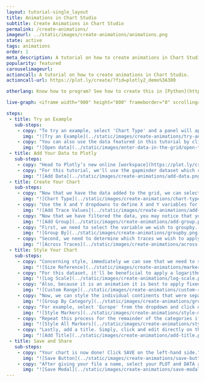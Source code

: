 ```yaml
---
layout: tutorial-single_layout
title: Animations in Chart Studio
subtitle: Create Animations in Chart Studio
permalink: /create-animations/
imageurl: ../static/images/create-animations/animations.png
state: active
tags: animations
order: 1
meta_description: A tutorial on how to create animations in Chart Studio.
popularity: featured
carouselimageurl:
actioncall: A tutorial on how to create animations in Chart Studio.
actioncall-url: https://plot.ly/create/?fid=plotly2_demo%3A380

otherlang: Know how to program? See how to create this in [Python](https://plot.ly/python/#animations) or [R](https://plot.ly/r/#animations).

live-graph: <iframe width="900" height="800" frameborder="0" scrolling="no" src="//plot.ly/~plotly2_demo/381.embed"></iframe>

steps:
 - title: Try an Example
   sub-steps:
    - copy: "To try an example, select 'Chart Type' and a panel will appear with chart type options. Once you locate the animation icon under the 'FINANCE'column, you can check out an example before adding your own data by clicking the little graph icon that will show what a sample chart looks like after adding data and playing with the style. You'll also see what labels and style attributes were selected for this specific chart, as well as the end result."
      img: "![Try an Example](../static/images/create-animations/try-an-example.png)"
    - copy: "You can also use the data featured in this tutorial by clicking on 'Open This Data in Plotly' on the left-hand side. It'll open in your workspace."
      img: "![Open data](../static/images/enter-data-in-the-grid/open-this-data.png)"
 - title: Add Your Data to Plotly
   sub-steps:
    - copy: "Head to Plotly’s new online [workspace](https://plot.ly/create) and add your data. You have the option of typing directly in the grid, uploading your file, or entering a URL of an online dataset. Plotly accepts .xls, .xlsx, or .csv files. For more information on how to enter your data, see [this](http://help.plot.ly/add-data-to-the-plotly-grid/) tutorial."
    - copy: "For this tutorial, we'll use the gapminder dataset which can be found [here](https://raw.githubusercontent.com/plotly/datasets/master/gapminderDataFiveYear.csv). Simply, copy the URL from Github. Now, returning to the workspace select 'IMPORT' and then 'By URL'. Here, you just paste the URL from Github."
      img: "![Add Data](../static/images/create-animations/add-data.png)"
 - title: Create Your Chart
   sub-steps:
    - copy: "Now that we have the data added to the grid, we can select our chart type. Select GRAPH on the left-hand side, then 'Create'. Click 'Chart Type', then choose 'Animation' in the 'FINANCE' column."
      img: "![Chart Type](../static/images/create-animations/chart-type.png)"
    - copy: "Use the X and Y dropdowns to define X and Y variables for the chart. For this example, select the ‘gdpPerCap’ to display life expectancy data on the x axis and select ‘lifeExp’ to display population data on the Y axis. Next, select a column to animate by. For this example, selecting ‘year’ from the ‘Animate By’ dropdown will create and animation that displays how the relationship between life expectancy and GDP Per Captia has varied over time. To further the visualization, you can size points relative to data and display additional information on hover. For this example, select ‘population’ to size points based off of the population of each country. In addition, select ‘country’ in the ‘Hover Text’ dropdown to display the name of the country for each point on hover."
      img: "![Add Trace Values](../static/images/create-animations/add-trace-values.png)"
    - copy: "Now that we have filtered the data, you may notice that you have multiple traces - as we do in this dataset - that you wish to define. Here, we can utilize the group function. To do so, select 'group' under the 'Graph' tab and then click the '+ group' button situated at the top."
      img: "![Add Group](../static/images/create-animations/add-group.png)"
    - copy: "First, we need to select the variable we wish to groupby. In this tutorial, we will select continents by using the dropwdown in the grouping panel."
      img: "![Group By](../static/images/create-animations/groupby.png)"
    - copy: "Second, we need to determine which traces we wish to apply the grouping across. Here, our Y value, gdpPercap, is selected by default. Notice that the groups are automatically colored according to Plotly's default color array - we will discuss how to alter these in the next section."
      img: "![Across Traces](../static/images/create-animations/across-traces.png)"
 - title: Style Your Chart
   sub-steps:
    - copy: "Concerning style, immediately we can see that we need to set better sizing for our markers. Here, navigate to 'Traces' under the 'Style' tab and set 'Maximum Marker Size' to 10."
      img: "![Size Reference](../static/images/create-animations/marker-sizeref.png)"
    - copy: "For this dataset, it'll be beneficial to apply a logarithmic scale to the y-axis. In the ‘Axes’ style tab, open the ‘Range’ panel and select ‘Y’ to apply changes to the y axis."
      img: "![Log Scale](../static/images/create-animations/log-scale.png)"
    - copy: "Also, because it is an animation it is best to apply fixed axes. To do so, remain in the ‘Axes’ style tab, open the ‘Range’ panel and select ‘X’. Click 'Custom Range' and enter the range 20 to 90. Likewise for the yaxis, enter 2.254045081589488 to 5.196555456217384."
      img: "![Custom Range](../static/images/create-animations/custom-range.png)"
    - copy: "Now, we can style the individual continents that were separated when we used the group function. Navigate to 'Traces' under the 'Style' tab where you should see a dropwdown titled 'Group By Category'. Use this to style each category."
      img: "![Group By Category](../static/images/create-animations/group-by-category.png)"
    - copy: "For example, select 'Europe' from the dropdown and click on the color dot to activate the color panel popup. Now, pick a color of your choosing. For the pupose of this tutorial we've left the default setting of orange."
      img: "![Style Markers](../static/images/create-animations/style-markers.png)"
    - copy: "Repeat this process for the remainder of the categories if you wish to change the colors - or apply any other trace stylings."
      img: "![Style All Markers](../static/images/create-animations/style-all-markers.png)"
    - copy: "Lastly, add a title. Simply, click and edit directly on the plot at the title location. Alternatively, navigate to 'Layout' under the STYLE tab, select the 'Title and Fonts' panel and enter the title in the available textbox."
      img: "![Add Title](../static/images/create-animations/add-title.png)"
 - title: Save and Share
   sub-steps:
    - copy: "Your chart is now done! Click SAVE on the left-hand side."
      img: "![Save Button](../static/images/create-animations/save-button.png)"
    - copy: "After giving your file a name, select your PLOT and DATA as 'Public' or 'Private'. For more information on how sharing works, including the difference between private, public and secret sharing, visit [this](http://help.plot.ly/save-share-and-export-in-plotly/) page."
      img: "![Save Modal](../static/images/create-animations/save-modal.png)"
---
```

